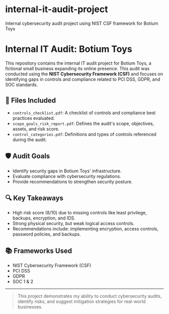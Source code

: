 # internal-it-audit-project
Internal cybersecurity audit project using NIST CSF framework for Botium Toys
# Internal IT Audit: Botium Toys

This repository contains the internal IT audit project for Botium Toys, a fictional small business expanding its online presence. This audit was conducted using the **NIST Cybersecurity Framework (CSF)** and focuses on identifying gaps in controls and compliance related to PCI DSS, GDPR, and SOC standards.

## 📁 Files Included

- `controls_checklist.pdf`: A checklist of controls and compliance best practices evaluated.
- `scope_goals_risk_report.pdf`: Defines the audit's scope, objectives, assets, and risk score.
- `control_categories.pdf`: Definitions and types of controls referenced during the audit.

## 🛡️ Audit Goals

- Identify security gaps in Botium Toys' infrastructure.
- Evaluate compliance with cybersecurity regulations.
- Provide recommendations to strengthen security posture.

## 🔍 Key Takeaways

- High risk score (8/10) due to missing controls like least privilege, backups, encryption, and IDS.
- Strong physical security, but weak logical access controls.
- Recommendations include: implementing encryption, access controls, password policies, and backups.

## 📚 Frameworks Used

- NIST Cybersecurity Framework (CSF)
- PCI DSS
- GDPR
- SOC 1 & 2

---

> This project demonstrates my ability to conduct cybersecurity audits, identify risks, and suggest mitigation strategies for real-world businesses.

